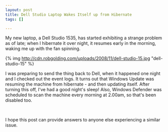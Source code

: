 ```yaml
--- 
layout: post
title: Dell Studio Laptop Wakes Itself up from Hibernate
tags: []

---
```


My new laptop, a Dell Studio 1535, has started exhibiting a strange problem as
of late; when I hibernate it over night, it resumes early in the morning, waking
me up with the fan spinning.

{% img http://cdn.robgolding.com/uploads/2008/11/dell-studio-15.jpg
"dell-studio-15" %}

I was preparing to send the thing back to Dell, when it happened one night and I
checked out the event logs. It turns out that Windows Update was resuming the
machine from hibernate - and then updating itself. After turning this off, I've
had a good night's sleep! Also, Windows Defender was scheduled to scan the
machine every morning at 2.00am, so that's been disabled too.

<span style="color: white;">-</span>

I hope this post can provide answers to anyone else experiencing a similar
issue.

